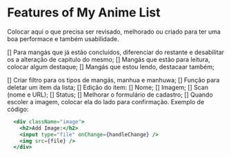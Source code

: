 # Features of My Anime List

Colocar aqui o que precisa ser revisado, melhorado ou criado para ter uma boa performace e também usabilidade.



[] Para mangás que já estão concluídos, diferenciar do restante e desabilitar os a alteração de capitulo do mesmo;
[] Mangás que estão para leitura, colocar algum destaque;
[] Mangás que estou lendo, destacaar também;

[] Criar filtro para os tipos de mangás, manhua e manhuwa;
[] Função para deletar um item da lista;
[] Edição do item:
  [] Nome;
  [] Imagem;
  [] Scan (nome e URL);
  [] Status;
[] Melhorar o formulário de cadastro;
  [] Quando escoler a imagem, colocar ela do lado para confirmação.
  Exemplo de código:
  ``` jsx
    <div className="image">
      <h2>Add Image:</h2>
      <input type="file" onChange={handleChange} />
      <img src={file} />
    </div>
  ```
  
